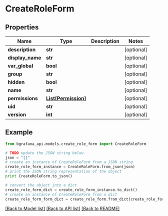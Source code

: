 # CreateRoleForm


## Properties
Name | Type | Description | Notes
------------ | ------------- | ------------- | -------------
**description** | **str** |  | [optional] 
**display_name** | **str** |  | [optional] 
**var_global** | **bool** |  | [optional] 
**group** | **str** |  | [optional] 
**hidden** | **bool** |  | [optional] 
**name** | **str** |  | [optional] 
**permissions** | [**List[Permission]**](Permission.md) |  | [optional] 
**uid** | **str** |  | [optional] 
**version** | **int** |  | [optional] 

## Example

```python
from bgrafana_api.models.create_role_form import CreateRoleForm

# TODO update the JSON string below
json = "{}"
# create an instance of CreateRoleForm from a JSON string
create_role_form_instance = CreateRoleForm.from_json(json)
# print the JSON string representation of the object
print CreateRoleForm.to_json()

# convert the object into a dict
create_role_form_dict = create_role_form_instance.to_dict()
# create an instance of CreateRoleForm from a dict
create_role_form_form_dict = create_role_form.from_dict(create_role_form_dict)
```
[[Back to Model list]](../README.md#documentation-for-models) [[Back to API list]](../README.md#documentation-for-api-endpoints) [[Back to README]](../README.md)


